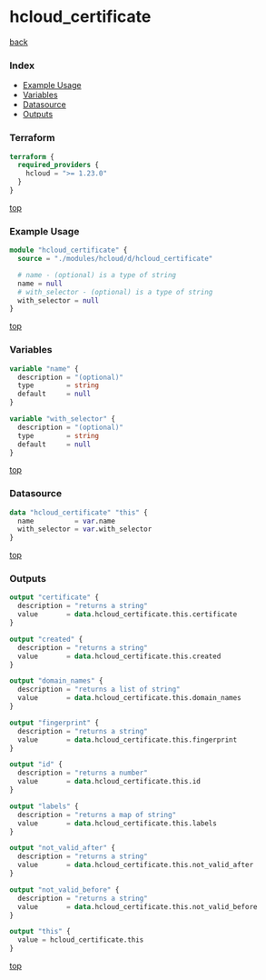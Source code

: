 # hcloud_certificate

[back](../hcloud.md)

### Index

- [Example Usage](#example-usage)
- [Variables](#variables)
- [Datasource](#datasource)
- [Outputs](#outputs)

### Terraform

```terraform
terraform {
  required_providers {
    hcloud = ">= 1.23.0"
  }
}
```

[top](#index)

### Example Usage

```terraform
module "hcloud_certificate" {
  source = "./modules/hcloud/d/hcloud_certificate"

  # name - (optional) is a type of string
  name = null
  # with_selector - (optional) is a type of string
  with_selector = null
}
```

[top](#index)

### Variables

```terraform
variable "name" {
  description = "(optional)"
  type        = string
  default     = null
}

variable "with_selector" {
  description = "(optional)"
  type        = string
  default     = null
}
```

[top](#index)

### Datasource

```terraform
data "hcloud_certificate" "this" {
  name          = var.name
  with_selector = var.with_selector
}
```

[top](#index)

### Outputs

```terraform
output "certificate" {
  description = "returns a string"
  value       = data.hcloud_certificate.this.certificate
}

output "created" {
  description = "returns a string"
  value       = data.hcloud_certificate.this.created
}

output "domain_names" {
  description = "returns a list of string"
  value       = data.hcloud_certificate.this.domain_names
}

output "fingerprint" {
  description = "returns a string"
  value       = data.hcloud_certificate.this.fingerprint
}

output "id" {
  description = "returns a number"
  value       = data.hcloud_certificate.this.id
}

output "labels" {
  description = "returns a map of string"
  value       = data.hcloud_certificate.this.labels
}

output "not_valid_after" {
  description = "returns a string"
  value       = data.hcloud_certificate.this.not_valid_after
}

output "not_valid_before" {
  description = "returns a string"
  value       = data.hcloud_certificate.this.not_valid_before
}

output "this" {
  value = hcloud_certificate.this
}
```

[top](#index)